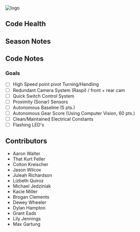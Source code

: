 ![logo](https://github.com/FRC-3695/2023-Season---Crescendo/blob/master/Logo.jpeg?raw=true)
## Code Health

## Season Notes
## Code Notes
### Goals
 - [ ] High Speed point pivot Turning/Handling
 - [ ] Redundant Camera System (Raspi) / front + rear cam
 - [ ] Quick Switch Control System
 - [ ] Proximity (Sonar) Sensors
 - [ ] Autonomous Baseline (5 pts.)
 - [ ] Autonomous Gear Score  (Using Computer Vision, 60 pts.)
 - [ ] Clean/Maintained Electrical Constants
 - [ ] Flashing LED's
## Contributors
- Aaron Walter
- That Kurt Feller
- Colton Kreischer
- Jason Wilcox
- Juleah Richardson
- Lizbeth Quiroz
- Michael Jedziniak
- Kacie Miller
- Brogan Clements
- Dewey Wheeler
- Dylan Hampton
- Grant Eads
- Lily Jennings
- Max Gartung 